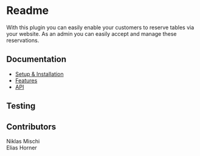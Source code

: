 # Readme


With this plugin you can easily enable your customers to reserve tables via your website. As an admin you can easily accept and manage these reservations.

## Documentation

* [Setup & Installation]('https://github.com/towa-digital/intern-table-reservation/tree/master/docs/setup%20and%20installation')
* [Features]('https://github.com/towa-digital/intern-table-reservation/tree/master/docs/features')
* [API]('https://github.com/towa-digital/intern-table-reservation/tree/master/docs/api')

## Testing

## Contributors

Niklas Mischi <br>
Elias Horner
